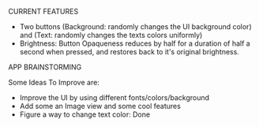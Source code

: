 CURRENT FEATURES

- Two buttons (Background: randomly changes the UI background color) and (Text: randomly changes the texts colors uniformly)
- Brightness: Button Opaqueness reduces by half for a duration of half a second when pressed, and restores back to it's original brightness.



APP BRAINSTORMING

Some Ideas To Improve are:
- Improve the UI by using different fonts/colors/background
- Add some an Image view and some cool features
- Figure a way to change text color: Done 

